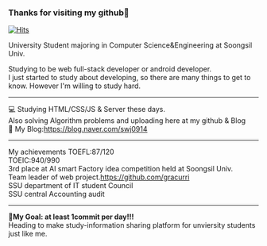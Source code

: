 ### Thanks for visiting my github:punch:



<div>

[![Hits](https://hits.seeyoufarm.com/api/count/incr/badge.svg?url=https%3A%2F%2Fgithub.com%2Fmakemyway-kr&count_bg=%23457BC9&title_bg=%23A21F1F&icon=buymeacoffee.svg&icon_color=%23FFFFFF&title=hits&edge_flat=false)](https://hits.seeyoufarm.com)

</div>

University Student majoring in Computer Science&Engineering at Soongsil Univ.<br>

Studying to be web full-stack developer or android developer.<br>
I just started to study about developing, so there are many things to get to know. However I'm willing to study hard.<br>

---------------------------------------------------------------------

:computer: Studying HTML/CSS/JS & Server these days.<br>
Also solving Algorithm problems and uploading here at my github & Blog<br>
:pencil: My Blog:https://blog.naver.com/swj0914 <br>

---------------------------------------------------------------------
My achievements
TOEFL:87/120<br>
TOEIC:940/990<br>
3rd place at AI smart Factory idea competition held at Soongsil Univ.<br>
Team leader of web project.https://github.com/gracurri <br>
SSU department of IT student Council<br>
SSU central Accounting audit <br>

-----------------------------------------------------
<b>:dart:My Goal: at least 1commit per day!!!</b><br>
Heading to make study-information sharing platform for unviersity students just like me.
